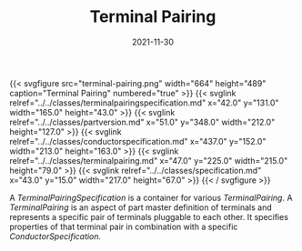 ﻿---
title: Terminal Pairing
toc: false
type: specs
layout: diagram
date: "2021-11-30"
draft: false
specification: VEC
version: 2.0.0-rc1
documentType: "Recommendation"
elementType: Diagram
classes:
  - TerminalPairingSpecification
  - PartVersion
  - ConductorSpecification
  - TerminalPairing
  - Specification
menu:
  VEC-2.0.0-rc1:    
    parent: component-characteristics
    identifier: component-characteristics/terminal-pairing
    weight: 1005006 

# Prev/next pager order (if `docs_section_pager` enabled in `params.toml`)
weight: 1005006
---
{{< svgfigure src="terminal-pairing.png" width="664" height="489" caption="Terminal Pairing" numbered="true" >}}
  {{< svglink relref="../../classes/terminalpairingspecification.md" x="42.0" y="131.0" width="165.0" height="43.0" >}}
  {{< svglink relref="../../classes/partversion.md" x="51.0" y="348.0" width="212.0" height="127.0" >}}
  {{< svglink relref="../../classes/conductorspecification.md" x="437.0" y="152.0" width="213.0" height="163.0" >}}
  {{< svglink relref="../../classes/terminalpairing.md" x="47.0" y="225.0" width="215.0" height="79.0" >}}
  {{< svglink relref="../../classes/specification.md" x="43.0" y="15.0" width="217.0" height="67.0" >}}
{{< / svgfigure >}}
<p> A <i>TerminalPairingSpecification</i> is a container for various <i>TerminalPairing</i>. A <i>TerminalPairing</i> is an aspect of part master definition of terminals and represents a specific pair of terminals pluggable to each other. It specifies properties of that terminal pair in combination with a specific <i>ConductorSpecification.</i>      </p>